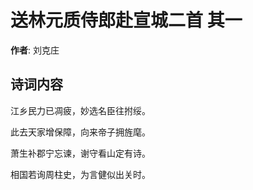 # 送林元质侍郎赴宣城二首  其一

**作者**: 刘克庄

## 诗词内容

江乡民力已凋疲，妙选名臣往拊绥。

此去天家增保障，向来帝子拥旌麾。

萧生补郡宁忘谏，谢守看山定有诗。

相国若询周柱史，为言健似出关时。

